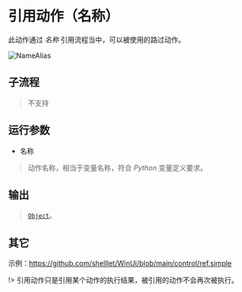# 引用动作（名称） 
此动作通过 *名称* 引用流程当中，可以被使用的路过动作。

![NameAlias](./images/09.png ':size=90%')

## 子流程

> 不支持

## 运行参数

* 名称
>   动作名称，相当于变量名称，符合 *Python* 变量定义要求。

## 输出

> [`Object`](./types/Object.md)。


## 其它

示例：https://github.com/shelllet/WinUi/blob/main/control/ref.simple





!> 引用动作只是引用某个动作的执行结果，被引用的动作不会再次被执行。